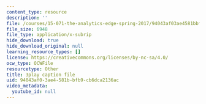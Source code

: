 ```yaml
---
content_type: resource
description: ''
file: /courses/15-071-the-analytics-edge-spring-2017/94043af03ae4581bbfb9cb6dca2136ac_IXwPD4R6V6M.vtt
file_size: 6948
file_type: application/x-subrip
hide_download: true
hide_download_original: null
learning_resource_types: []
license: https://creativecommons.org/licenses/by-nc-sa/4.0/
ocw_type: OCWFile
resourcetype: Other
title: 3play caption file
uid: 94043af0-3ae4-581b-bfb9-cb6dca2136ac
video_metadata:
  youtube_id: null
---
```

